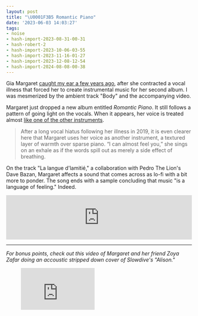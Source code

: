```yaml
---
layout: post
title: "\U0001F3B5 Romantic Piano"
date: '2023-06-03 14:03:27'
tags:
- noise
- hash-import-2023-08-31-00-31
- hash-robert-2
- hash-import-2023-10-06-03-55
- hash-import-2023-11-16-01-27
- hash-import-2023-12-08-12-54
- hash-import-2024-08-08-00-38
---
```


Gia Margaret [caught my ear a few years ago](https://micro.canneddragons.net/2020/04/27/margaret-on-the.html), after she contracted a vocal illness that forced her to create instrumental music for her second album. I was mesmerized by the ambient track "Body" and the accompanying video.

Margaret just dropped a new album entitled _Romantic Piano_. It still follows a pattern of going light on the vocals. When it appears, her voice is treated almost [like one of the other instruments](https://daily.bandcamp.com/album-of-the-day/gia-margaret-romantic-piano-review).

> After a long vocal hiatus following her illness in 2019, it is even clearer here that Margaret uses her voice as another instrument, a textured layer of warmth over sparse piano. “I can almost feel you,” she sings on an exhale as if the words spill out as merely a side effect of breathing.

On the track "La langue d'lamitié," a collaboration with Pedro The Lion's Dave Bazan, Margaret affects a sound that comes across as lo-fi with a bit more to ponder. The song ends with a sample concluding that music "is a language of feeling." Indeed.

<!--kg-card-begin: html--><iframe style="border: 0; width: 100%; height: 120px;" src="https://bandcamp.com/EmbeddedPlayer/album=2253572455/size=large/bgcol=ffffff/linkcol=333333/tracklist=false/artwork=none/track=401947155/transparent=true/" seamless=""><a href="https://giamargaret.bandcamp.com/album/romantic-piano">Romantic Piano by Gia Margaret</a></iframe><!--kg-card-end: html-->
* * *

_For bonus points, check out this video of Margaret and her friend Zoya Zafar doing an accoustic stripped down cover of Slowdive's "Alison."_

<figure class="kg-card kg-embed-card"><iframe width="200" height="113" src="https://www.youtube.com/embed/BY9x5644ajM?feature=oembed" frameborder="0" allow="accelerometer; autoplay; clipboard-write; encrypted-media; gyroscope; picture-in-picture; web-share" allowfullscreen title="Alison - Slowdive cover by Gia Margaret + Zoya Zafar"></iframe></figure>